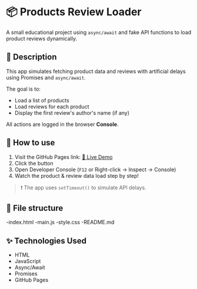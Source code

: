 # 📦 Products Review Loader

A small educational project using `async/await` and fake API functions to load product reviews dynamically.

## 🧠 Description

This app simulates fetching product data and reviews with artificial delays using Promises and `async/await`.

The goal is to:
- Load a list of products
- Load reviews for each product
- Display the first review's author's name (if any)

All actions are logged in the browser **Console**.

## 🚀 How to use

1. Visit the GitHub Pages link: [🔗 Live Demo]([https://r1dePUSH.github.io/products-review-loader/](https://r1derpush.github.io/products-review-loader/))  
2. Click the button  
3. Open Developer Console (`F12` or Right-click → Inspect → Console)  
4. Watch the product & review data load step by step!  

> ❗ The app uses `setTimeout()` to simulate API delays.

## 📁 File structure

-index.html
-main.js
-style.css 
-README.md

## ✨ Technologies Used

- HTML
- JavaScript
- Async/Await
- Promises
- GitHub Pages
